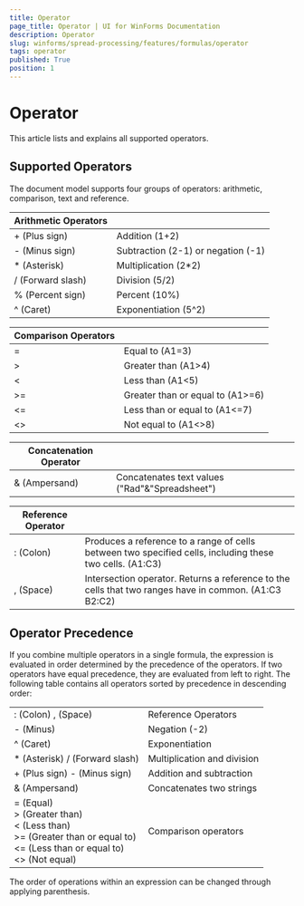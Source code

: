 ```yaml
---
title: Operator
page_title: Operator | UI for WinForms Documentation
description: Operator
slug: winforms/spread-processing/features/formulas/operator
tags: operator
published: True
position: 1
---
```


# Operator

This article lists and explains all supported operators.

## Supported Operators

The document model supports four groups of operators: arithmetic, comparison, text and reference.

| Arithmetic Operators |  |
| ------ | ------ |
|+ (Plus sign)|Addition (1+2)|
|- (Minus sign)|Subtraction (2-1) or negation (-1)|
|* (Asterisk)|Multiplication (2*2)|
|/ (Forward slash)|Division (5/2)|
|% (Percent sign)|Percent (10%)|
|^ (Caret)|Exponentiation (5^2)|


| Comparison Operators |  |
| ------ | ------ |
|=|Equal to (A1=3)|
|>|Greater than (A1>4)|
|<|Less than (A1<5)|
|>=|Greater than or equal to (A1>=6)|
|<=|Less than or equal to (A1<=7)|
|<>|Not equal to (A1<>8)|


| Concatenation Operator |  |
| ------ | ------ |
|& (Ampersand)|Concatenates text values ("Rad"&"Spreadsheet")|


| Reference Operator |  |
| ------ | ------ |
|: (Colon)|Produces a reference to a range of cells between two specified cells, including these two cells. (A1:C3)|
|, (Space)|Intersection operator. Returns a reference to the cells that two ranges have in common. (A1:C3 B2:C2)|

## Operator Precedence

If you combine multiple operators in a single formula, the expression is evaluated in order determined by the precedence of the operators. If two operators have equal precedence, they are evaluated from left to right. The following table contains all operators sorted by precedence in descending order:

|||
|----|----|
|: (Colon) , (Space)|Reference Operators|
|- (Minus)|Negation (-2)|
|^ (Caret)|Exponentiation|
|* (Asterisk) / (Forward slash)|Multiplication and division|
|+ (Plus sign) - (Minus sign)|Addition and subtraction|
|& (Ampersand)|Concatenates two strings|
|= (Equal) <br> > (Greater than) <br> < (Less than) <br> >= (Greater than or equal to) <br> <= (Less than or equal to) <br> <> (Not equal)|Comparison operators|

The order of operations within an expression can be changed through applying parenthesis.
